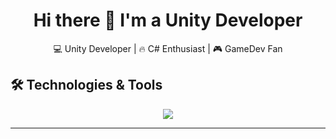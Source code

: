 <h1 align="center">Hi there 👋 I'm a Unity Developer</h1>

<p align="center">
  💻 Unity Developer | 🔥 C# Enthusiast | 🎮 GameDev Fan  
</p>

## 🛠️ Technologies & Tools

<p align="center">
   <img src="https://skillicons.dev/icons?i=unity,cs,rider,figma)"/>
</p>

---

<!--
**AlexPyriel/AlexPyriel** is a ✨ _special_ ✨ repository because its `README.md` (this file) appears on your GitHub profile.

Here are some ideas to get you started:

- 🔭 I’m currently working on ...
- 🌱 I’m currently learning ...
- 👯 I’m looking to collaborate on ...
- 🤔 I’m looking for help with ...
- 💬 Ask me about ...
- 📫 How to reach me: ...
- 😄 Pronouns: ...
- ⚡ Fun fact: ...

---

## 🚀 About Me

- 🔭 Currently working on mobile idle games with deep tutorial systems  
- 🌱 Learning advanced architecture, ECS, DOTween, and UniTask  
- 🧠 Passionate about game design, UX, and performance optimization  
- 💬 Ask me about: Unity, Addressables, async/await  
- 📫 Reach me at: [your-email@example.com] or [Telegram](https://t.me/your_tg_username)

---
-->
